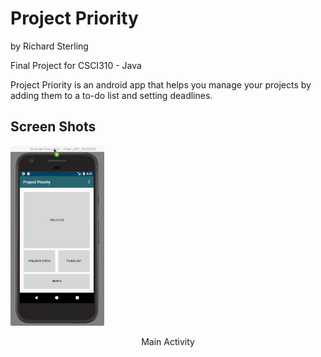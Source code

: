# Project Priority
by
Richard Sterling

Final Project for CSCI310 - Java

Project Priority is an android app that helps you manage your projects by
adding them to a to-do list and setting deadlines.

## Screen Shots

<div>
<img src="https://github.com/rSterling319/Project_Priority/blob/master/screen_grabs/main_activity.png" width="150">
<p align="center"> Main Activity</p>
</div>
